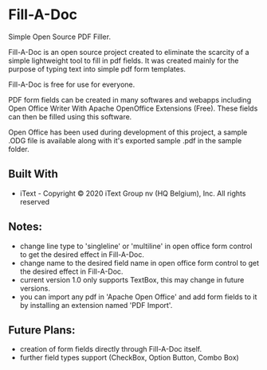 # Fill-A-Doc
Simple Open Source PDF Filler.

Fill-A-Doc is an open source project created to eliminate the scarcity of a simple lightweight tool to fill in pdf fields.
It was created mainly for the purpose of typing text into simple pdf form templates.

Fill-A-Doc is free for use for everyone.

PDF form fields can be created in many softwares and webapps including Open Office Writer With Apache OpenOffice Extensions (Free).
These fields can then be filled using this software.

Open Office has been used during development of this project, a sample .ODG file is available along with it's exported sample .pdf in the sample folder.

## Built With
* iText - Copyright © 2020 iText Group nv (HQ Belgium), Inc. All rights reserved


## Notes:
* change line type to 'singleline' or 'multiline' in open office form control to get the desired effect in Fill-A-Doc.
* change name to the desired field name in open office form control to get the desired effect in Fill-A-Doc.
* current version 1.0 only supports TextBox, this may change in future versions.
* you can import any pdf in 'Apache Open Office' and add form fields to it by installing an extension named 'PDF Import'.

## Future Plans:
* creation of form fields directly through Fill-A-Doc itself.
* further field types support (CheckBox, Option Button, Combo Box)